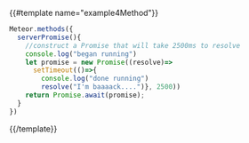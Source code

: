 {{#template name="example4Method"}}
```js
Meteor.methods({
  serverPromise(){
    //construct a Promise that will take 2500ms to resolve
    console.log("began running")
    let promise = new Promise((resolve)=>
      setTimeout(()=>{
        console.log("done running")
        resolve("I'm baaaack....")}, 2500))
    return Promise.await(promise);
  }
})
```
{{/template}}
